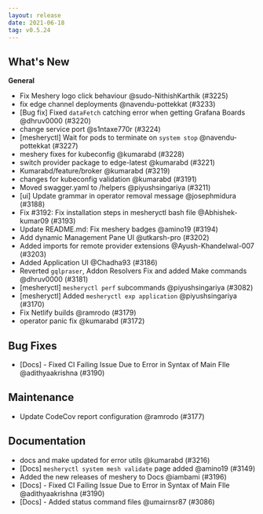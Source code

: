 ```yaml
---
layout: release
date: 2021-06-18
tag: v0.5.24
---
```


## What's New
**General**
- Fix Meshery logo click behaviour @sudo-NithishKarthik (#3225)
- fix edge channel deployments @navendu-pottekkat (#3233)
- [Bug fix] Fixed `dataFetch` catching error when getting Grafana Boards @dhruv0000 (#3220)
- change service port @s1ntaxe770r (#3224)
- [mesheryctl] Wait for pods to terminate on `system stop` @navendu-pottekkat (#3227)
- meshery fixes for kubeconfig @kumarabd (#3228)
- switch provider package to edge-latest @kumarabd (#3221)
- Kumarabd/feature/broker @kumarabd (#3219)
- changes for kubeconfig validation @kumarabd (#3191)
- Moved swagger.yaml to /helpers @piyushsingariya (#3211)
- [ui] Update grammar in operator removal message @josephmidura (#3188)
- Fix #3192: Fix installation steps in mesheryctl bash file @Abhishek-kumar09 (#3193)
- Update README.md: Fix meshery badges @amino19 (#3194)
- Add dynamic Management Pane UI @utkarsh-pro (#3202)
- Added imports for remote provider extensions @Ayush-Khandelwal-007 (#3203)
- Added Application UI @Chadha93 (#3186)
- Reverted `gqlpraser`, Addon Resolvers Fix and added Make commands @dhruv0000 (#3181)
- [mesheryctl] `mesheryctl perf` subcommands @piyushsingariya (#3082)
- [mesheryctl] Added `mesheryctl exp application` @piyushsingariya (#3170)
- Fix Netlify builds @ramrodo (#3179)
- operator panic fix @kumarabd (#3172)

## Bug Fixes

- [Docs] - Fixed CI Failing Issue Due to Error in Syntax of Main FIle @adithyaakrishna (#3190)

## Maintenance

- Update CodeCov report configuration @ramrodo (#3177)

## Documentation

- docs and make updated for error utils @kumarabd (#3216)
- [Docs] `mesheryctl system mesh validate` page added @amino19 (#3149)
- Added the new releases of meshery to Docs @iambami (#3196)
- [Docs] - Fixed CI Failing Issue Due to Error in Syntax of Main FIle @adithyaakrishna (#3190)
- [Docs] - Added status command files @umairnsr87 (#3086)
